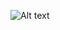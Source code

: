 ![Alt text]([https://your-image-url.com/image.png](https://res.cloudinary.com/dpdv7p57h/image/upload/v1745436018/Screenshot_2025-04-23_221752_rs8v3z.png))
